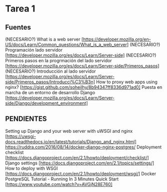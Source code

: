 # Tarea 1

## Fuentes
(NECESARIO?) What is a web server [https://developer.mozilla.org/en-US/docs/Learn/Common_questions/What_is_a_web_server]
(NECESARIO?) Programación lado servidor [https://developer.mozilla.org/es/docs/Learn/Server-side]
(NECESARIO?) Primeros pasos en la progrmación del lado servidor [https://developer.mozilla.org/es/docs/Learn/Server-side/Primeros_pasos]
(NECESARIO?) Introducción al lado servidor [https://developer.mozilla.org/es/docs/Learn/Server-side/Primeros_pasos/Introducci%C3%B3n]
How to proxy web apps using nginx? [https://gist.github.com/soheilhy/8b94347ff8336d971ad0]
Puesta en marcha de un entorno de desarrollo Django [https://developer.mozilla.org/es/docs/Learn/Server-side/Django/development_environment]

## PENDIENTES
Setting up Django and your web server with uWSGI and nginx [https://uwsgi-docs.readthedocs.io/en/latest/tutorials/Django_and_nginx.html]
https://ruddra.com/2016/08/14/docker-django-nginx-postgres/
Deployment checklist [https://docs.djangoproject.com/en/2.1/howto/deployment/checklist/]
Django settings [https://docs.djangoproject.com/en/2.1/topics/settings/]
How to deploy with WSGI [https://docs.djangoproject.com/en/2.1/howto/deployment/wsgi/]
Docker PostgreSQL Tutorial - Running In 3 Minutes Quick Start [https://www.youtube.com/watch?v=AVGjN28E760]
